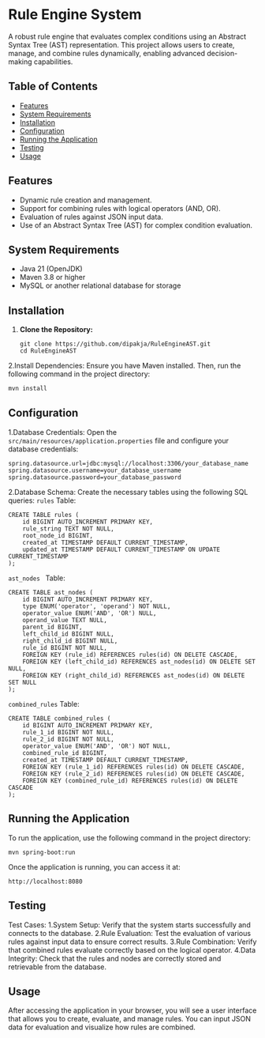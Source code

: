 # Rule Engine System

A robust rule engine that evaluates complex conditions using an Abstract Syntax Tree (AST) representation. This project allows users to create, manage, and combine rules dynamically, enabling advanced decision-making capabilities.

## Table of Contents

- [Features](#features)
- [System Requirements](#system-requirements)
- [Installation](#installation)
- [Configuration](#configuration)
- [Running the Application](#running-the-application)
- [Testing](#testing)
- [Usage](#usage)


## Features
- Dynamic rule creation and management.
- Support for combining rules with logical operators (AND, OR).
- Evaluation of rules against JSON input data.
- Use of an Abstract Syntax Tree (AST) for complex condition evaluation.

## System Requirements
- Java 21 (OpenJDK)
- Maven 3.8 or higher
- MySQL or another relational database for storage

## Installation
1. **Clone the Repository:**
   ```
   git clone https://github.com/dipakja/RuleEngineAST.git
   cd RuleEngineAST
   ```
2.Install Dependencies: Ensure you have Maven installed. Then, run the following command in the project directory:

```bash
mvn install
```
## Configuration
 1.Database Credentials: Open the ```src/main/resources/application.properties``` file and configure your database credentials:
 ```
spring.datasource.url=jdbc:mysql://localhost:3306/your_database_name
spring.datasource.username=your_database_username
spring.datasource.password=your_database_password
```
2.Database Schema: Create the necessary tables using the following SQL queries:
```rules``` Table:
```
CREATE TABLE rules (
    id BIGINT AUTO_INCREMENT PRIMARY KEY,
    rule_string TEXT NOT NULL,  
    root_node_id BIGINT,
    created_at TIMESTAMP DEFAULT CURRENT_TIMESTAMP,
    updated_at TIMESTAMP DEFAULT CURRENT_TIMESTAMP ON UPDATE CURRENT_TIMESTAMP
);
```
```ast_nodes ``` Table:

```
CREATE TABLE ast_nodes (
    id BIGINT AUTO_INCREMENT PRIMARY KEY,
    type ENUM('operator', 'operand') NOT NULL,  
    operator_value ENUM('AND', 'OR') NULL, 
    operand_value TEXT NULL,  
    parent_id BIGINT,  
    left_child_id BIGINT NULL,  
    right_child_id BIGINT NULL, 
    rule_id BIGINT NOT NULL, 
    FOREIGN KEY (rule_id) REFERENCES rules(id) ON DELETE CASCADE,
    FOREIGN KEY (left_child_id) REFERENCES ast_nodes(id) ON DELETE SET NULL,
    FOREIGN KEY (right_child_id) REFERENCES ast_nodes(id) ON DELETE SET NULL
);
```
```combined_rules``` Table:
```
CREATE TABLE combined_rules (
    id BIGINT AUTO_INCREMENT PRIMARY KEY,
    rule_1_id BIGINT NOT NULL,  
    rule_2_id BIGINT NOT NULL,  
    operator_value ENUM('AND', 'OR') NOT NULL,  
    combined_rule_id BIGINT, 
    created_at TIMESTAMP DEFAULT CURRENT_TIMESTAMP,
    FOREIGN KEY (rule_1_id) REFERENCES rules(id) ON DELETE CASCADE,
    FOREIGN KEY (rule_2_id) REFERENCES rules(id) ON DELETE CASCADE,
    FOREIGN KEY (combined_rule_id) REFERENCES rules(id) ON DELETE CASCADE
);
```
## Running the Application
To run the application, use the following command in the project directory:
```
mvn spring-boot:run
```
Once the application is running, you can access it at:
```
http://localhost:8080
```
## Testing
Test Cases:
1.System Setup: Verify that the system starts successfully and connects to the database.
2.Rule Evaluation: Test the evaluation of various rules against input data to ensure correct results.
3.Rule Combination: Verify that combined rules evaluate correctly based on the logical operator.
4.Data Integrity: Check that the rules and nodes are correctly stored and retrievable from the database.

## Usage
After accessing the application in your browser, you will see a user interface that allows you to create, evaluate, and manage rules. You can input JSON data for evaluation and visualize how rules are combined.

